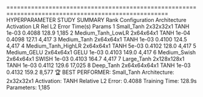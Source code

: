 ====================================================================================================
HYPERPARAMETER STUDY SUMMARY
Rank Configuration        Architecture Activation LR       Rel L2 Error Time(s)  Params
1    Small_Tanh           2x32x32x1    TANH       1e-03    0.4088       128.9    1,185
2    Medium_Tanh_LowLR    2x64x64x1    TANH       1e-04    0.4098       127.1    4,417
3    Medium_Tanh          2x64x64x1    TANH       1e-03    0.4100       124.5    4,417
4    Medium_Tanh_HighLR   2x64x64x1    TANH       5e-03    0.4102       128.0    4,417
5    Medium_GELU          2x64x64x1    GELU       1e-03    0.4103       149.0    4,417
6    Medium_Swish         2x64x64x1    SWISH      1e-03    0.4103       164.7    4,417
7    Large_Tanh           2x128x128x1  TANH       1e-03    0.4112       129.6    17,025
8    Deep_Tanh            2x64x64x64x1 TANH       1e-03    0.4132       159.2    8,577
🏆 BEST PERFORMER: Small_Tanh
Architecture: 2x32x32x1
Activation: TANH
Relative L2 Error: 0.4088
Training Time: 128.9s
Parameters: 1,185
